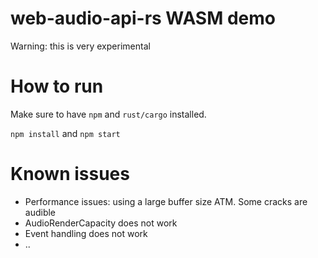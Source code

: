 web-audio-api-rs WASM demo
==========================

Warning: this is very experimental

# How to run

Make sure to have `npm` and `rust/cargo` installed.

`npm install` and `npm start`

# Known issues

- Performance issues: using a large buffer size ATM. Some cracks are audible
- AudioRenderCapacity does not work
- Event handling does not work
- ..
